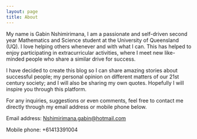 ```yaml
---
layout: page
title: About
---
```


My name is Gabin Nshimirimana, I am a passionate and self-driven second year Mathematics and Science student at the University of Queensland (UQ). I love helping others whenever and with what I can. This has helped to enjoy participating in extracurricular activities, where I meet new like-minded people who share a similar drive for success.

I have decided to create this blog so I can share amazing stories about successful people; my personal opinion on different matters of our 21st century society; and I will also be sharing my own quotes. Hopefully I will inspire you through this platform.

For any inquiries, suggestions or even comments, feel free to contact me directly through my email address or mobile phone below.

Email address: Nshimirimana.gabin@hotmail.com

Mobile phone: +61413391004

